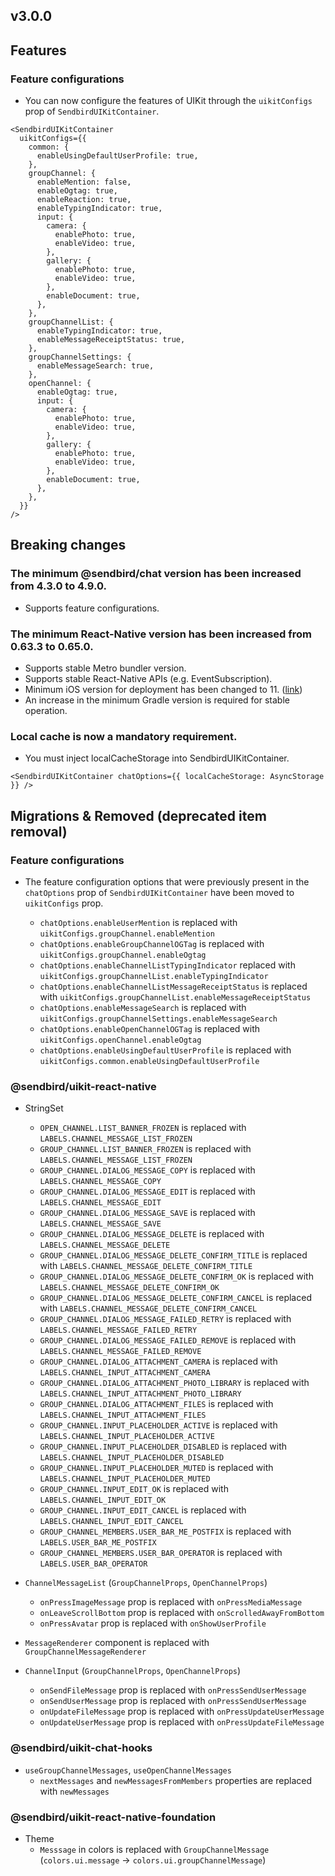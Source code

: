 ## v3.0.0

## Features

### Feature configurations

- You can now configure the features of UIKit through the `uikitConfigs` prop of `SendbirdUIKitContainer`.

```tsx
<SendbirdUIKitContainer
  uikitConfigs={{
    common: {
      enableUsingDefaultUserProfile: true,
    },
    groupChannel: {
      enableMention: false,
      enableOgtag: true,
      enableReaction: true,
      enableTypingIndicator: true,
      input: {
        camera: {
          enablePhoto: true,
          enableVideo: true,
        },
        gallery: {
          enablePhoto: true,
          enableVideo: true,
        },
        enableDocument: true,
      },
    },
    groupChannelList: {
      enableTypingIndicator: true,
      enableMessageReceiptStatus: true,
    },
    groupChannelSettings: {
      enableMessageSearch: true,
    },
    openChannel: {
      enableOgtag: true,
      input: {
        camera: {
          enablePhoto: true,
          enableVideo: true,
        },
        gallery: {
          enablePhoto: true,
          enableVideo: true,
        },
        enableDocument: true,
      },
    },
  }}
/>
```

## Breaking changes

### The minimum @sendbird/chat version has been increased from 4.3.0 to 4.9.0.

- Supports feature configurations.

### The minimum React-Native version has been increased from 0.63.3 to 0.65.0.

- Supports stable Metro bundler version.
- Supports stable React-Native APIs (e.g. EventSubscription).
- Minimum iOS version for deployment has been changed to 11. ([link](https://developer.apple.com/documentation/xcode-release-notes/xcode-14-release-notes#Deprecations))
- An increase in the minimum Gradle version is required for stable operation.

### Local cache is now a mandatory requirement.

- You must inject localCacheStorage into SendbirdUIKitContainer.

```tsx
<SendbirdUIKitContainer chatOptions={{ localCacheStorage: AsyncStorage }} />
```

## Migrations & Removed (deprecated item removal)

### Feature configurations

- The feature configuration options that were previously present in the `chatOptions` prop of `SendbirdUIKitContainer` have been moved to `uikitConfigs` prop.

  - `chatOptions.enableUserMention` is replaced with `uikitConfigs.groupChannel.enableMention`
  - `chatOptions.enableGroupChannelOGTag` is replaced with `uikitConfigs.groupChannel.enableOgtag`
  - `chatOptions.enableChannelListTypingIndicator` replaced with `uikitConfigs.groupChannelList.enableTypingIndicator`
  - `chatOptions.enableChannelListMessageReceiptStatus` is replaced with `uikitConfigs.groupChannelList.enableMessageReceiptStatus`
  - `chatOptions.enableMessageSearch` is replaced with `uikitConfigs.groupChannelSettings.enableMessageSearch`
  - `chatOptions.enableOpenChannelOGTag` is replaced with `uikitConfigs.openChannel.enableOgtag`
  - `chatOptions.enableUsingDefaultUserProfile` is replaced with `uikitConfigs.common.enableUsingDefaultUserProfile`

### @sendbird/uikit-react-native

- StringSet

  - `OPEN_CHANNEL.LIST_BANNER_FROZEN` is replaced with `LABELS.CHANNEL_MESSAGE_LIST_FROZEN`
  - `GROUP_CHANNEL.LIST_BANNER_FROZEN` is replaced with `LABELS.CHANNEL_MESSAGE_LIST_FROZEN`
  - `GROUP_CHANNEL.DIALOG_MESSAGE_COPY` is replaced with `LABELS.CHANNEL_MESSAGE_COPY`
  - `GROUP_CHANNEL.DIALOG_MESSAGE_EDIT` is replaced with `LABELS.CHANNEL_MESSAGE_EDIT`
  - `GROUP_CHANNEL.DIALOG_MESSAGE_SAVE` is replaced with `LABELS.CHANNEL_MESSAGE_SAVE`
  - `GROUP_CHANNEL.DIALOG_MESSAGE_DELETE` is replaced with `LABELS.CHANNEL_MESSAGE_DELETE`
  - `GROUP_CHANNEL.DIALOG_MESSAGE_DELETE_CONFIRM_TITLE` is replaced with `LABELS.CHANNEL_MESSAGE_DELETE_CONFIRM_TITLE`
  - `GROUP_CHANNEL.DIALOG_MESSAGE_DELETE_CONFIRM_OK` is replaced with `LABELS.CHANNEL_MESSAGE_DELETE_CONFIRM_OK`
  - `GROUP_CHANNEL.DIALOG_MESSAGE_DELETE_CONFIRM_CANCEL` is replaced with `LABELS.CHANNEL_MESSAGE_DELETE_CONFIRM_CANCEL`
  - `GROUP_CHANNEL.DIALOG_MESSAGE_FAILED_RETRY` is replaced with `LABELS.CHANNEL_MESSAGE_FAILED_RETRY`
  - `GROUP_CHANNEL.DIALOG_MESSAGE_FAILED_REMOVE` is replaced with `LABELS.CHANNEL_MESSAGE_FAILED_REMOVE`
  - `GROUP_CHANNEL.DIALOG_ATTACHMENT_CAMERA` is replaced with `LABELS.CHANNEL_INPUT_ATTACHMENT_CAMERA`
  - `GROUP_CHANNEL.DIALOG_ATTACHMENT_PHOTO_LIBRARY` is replaced with `LABELS.CHANNEL_INPUT_ATTACHMENT_PHOTO_LIBRARY`
  - `GROUP_CHANNEL.DIALOG_ATTACHMENT_FILES` is replaced with `LABELS.CHANNEL_INPUT_ATTACHMENT_FILES`
  - `GROUP_CHANNEL.INPUT_PLACEHOLDER_ACTIVE` is replaced with `LABELS.CHANNEL_INPUT_PLACEHOLDER_ACTIVE`
  - `GROUP_CHANNEL.INPUT_PLACEHOLDER_DISABLED` is replaced with `LABELS.CHANNEL_INPUT_PLACEHOLDER_DISABLED`
  - `GROUP_CHANNEL.INPUT_PLACEHOLDER_MUTED` is replaced with `LABELS.CHANNEL_INPUT_PLACEHOLDER_MUTED`
  - `GROUP_CHANNEL.INPUT_EDIT_OK` is replaced with `LABELS.CHANNEL_INPUT_EDIT_OK`
  - `GROUP_CHANNEL.INPUT_EDIT_CANCEL` is replaced with `LABELS.CHANNEL_INPUT_EDIT_CANCEL`
  - `GROUP_CHANNEL_MEMBERS.USER_BAR_ME_POSTFIX` is replaced with `LABELS.USER_BAR_ME_POSTFIX`
  - `GROUP_CHANNEL_MEMBERS.USER_BAR_OPERATOR` is replaced with `LABELS.USER_BAR_OPERATOR`

- `ChannelMessageList` (`GroupChannelProps`, `OpenChannelProps`)

  - `onPressImageMessage` prop is replaced with `onPressMediaMessage`
  - `onLeaveScrollBottom` prop is replaced with `onScrolledAwayFromBottom`
  - `onPressAvatar` prop is replaced with `onShowUserProfile`

- `MessageRenderer` component is replaced with `GroupChannelMessageRenderer`

- `ChannelInput` (`GroupChannelProps`, `OpenChannelProps`)
  - `onSendFileMessage` prop is replaced with `onPressSendUserMessage`
  - `onSendUserMessage` prop is replaced with `onPressSendUserMessage`
  - `onUpdateFileMessage` prop is replaced with `onPressUpdateUserMessage`
  - `onUpdateUserMessage` prop is replaced with `onPressUpdateFileMessage`

### @sendbird/uikit-chat-hooks

- `useGroupChannelMessages`, `useOpenChannelMessages`
  - `nextMessages` and `newMessagesFromMembers` properties are replaced with `newMessages`

### @sendbird/uikit-react-native-foundation

- Theme
  - `Messsage` in colors is replaced with `GroupChannelMessage` (`colors.ui.message` -> `colors.ui.groupChannelMessage`)
